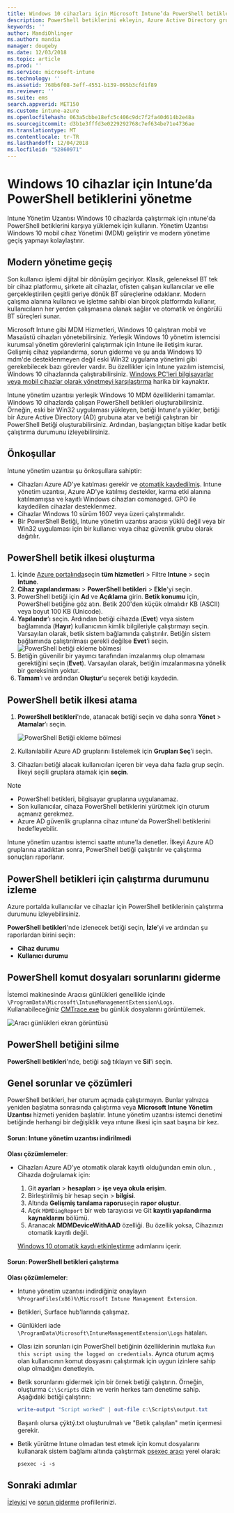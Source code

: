 ```yaml
---
title: Windows 10 cihazları için Microsoft Intune’da PowerShell betiklerini ekleme - Azure | Microsoft Docs
description: PowerShell betiklerini ekleyin, Azure Active Directory gruplarına betik ilkesi atayın, betikleri izlemek için raporları kullanın ve Microsoft Intune'da Windows 10 cihazlarına eklediğiniz betikleri silme adımlarını görün. Ayrıca, bazı yaygın sorunlar ve çözümleri bakın.
keywords: ''
author: MandiOhlinger
ms.author: mandia
manager: dougeby
ms.date: 12/03/2018
ms.topic: article
ms.prod: ''
ms.service: microsoft-intune
ms.technology: ''
ms.assetid: 768b6f08-3eff-4551-b139-095b3cfd1f89
ms.reviewer: ''
ms.suite: ems
search.appverid: MET150
ms.custom: intune-azure
ms.openlocfilehash: 063a5cbbe18efc5c406c9dc7f2fa40d614b2e48a
ms.sourcegitcommit: d3b1e3fffd3e0229292768c7ef634be71e4736ae
ms.translationtype: MT
ms.contentlocale: tr-TR
ms.lasthandoff: 12/04/2018
ms.locfileid: "52860971"
---
```

# <a name="manage-powershell-scripts-in-intune-for-windows-10-devices"></a>Windows 10 cihazlar için Intune’da PowerShell betiklerini yönetme

Intune Yönetim Uzantısı Windows 10 cihazlarda çalıştırmak için ıntune'da PowerShell betiklerini karşıya yüklemek için kullanın. Yönetim Uzantısı Windows 10 mobil cihaz Yönetimi (MDM) geliştirir ve modern yönetime geçiş yapmayı kolaylaştırır.

## <a name="moving-to-modern-management"></a>Modern yönetime geçiş

Son kullanıcı işlemi dijital bir dönüşüm geçiriyor. Klasik, geleneksel BT tek bir cihaz platformu, şirkete ait cihazlar, ofisten çalışan kullanıcılar ve elle gerçekleştirilen çeşitli geriye dönük BT süreçlerine odaklanır. Modern çalışma alanına kullanıcı ve işletme sahibi olan birçok platformda kullanır, kullanıcıların her yerden çalışmasına olanak sağlar ve otomatik ve öngörülü BT süreçleri sunar.

Microsoft Intune gibi MDM Hizmetleri, Windows 10 çalıştıran mobil ve Masaüstü cihazları yönetebilirsiniz. Yerleşik Windows 10 yönetim istemcisi kurumsal yönetim görevlerini çalıştırmak için Intune ile iletişim kurar. Gelişmiş cihaz yapılandırma, sorun giderme ve şu anda Windows 10 mdm'de desteklenmeyen değil eski Win32 uygulama yönetimi gibi gerekebilecek bazı görevler vardır. Bu özellikler için Intune yazılım istemcisi, Windows 10 cihazlarında çalıştırabilirsiniz. [Windows PC'leri bilgisayarlar veya mobil cihazlar olarak yönetmeyi karşılaştırma](pc-management-comparison.md) harika bir kaynaktır.

Intune yönetim uzantısı yerleşik Windows 10 MDM özelliklerini tamamlar. Windows 10 cihazlarda çalışan PowerShell betikleri oluşturabilirsiniz. Örneğin, eski bir Win32 uygulaması yükleyen, betiği Intune'a yükler, betiği bir Azure Active Directory (AD) grubuna atar ve betiği çalıştıran bir PowerShell Betiği oluşturabilirsiniz. Ardından, başlangıçtan bitişe kadar betik çalıştırma durumunu izleyebilirsiniz.

## <a name="prerequisites"></a>Önkoşullar

Intune yönetim uzantısı şu önkoşullara sahiptir:

- Cihazları Azure AD'ye katılması gerekir ve [otomatik kaydedilmiş](windows-enroll.md#enable-windows-10-automatic-enrollment). Intune yönetim uzantısı, Azure AD'ye katılmış destekler, karma etki alanına katılmamışsa ve kayıtlı Windows cihazları comanaged. GPO ile kaydedilen cihazlar desteklenmez.
- Cihazlar Windows 10 sürüm 1607 veya üzeri çalıştırmalıdır.
- Bir PowerShell Betiği, Intune yönetim uzantısı aracısı yüklü değil veya bir Win32 uygulaması için bir kullanıcı veya cihaz güvenlik grubu olarak dağıtılır.

## <a name="create-a-powershell-script-policy"></a>PowerShell betik ilkesi oluşturma 

1. İçinde [Azure portalında](https://portal.azure.com)seçin **tüm hizmetleri** > Filtre **Intune** > seçin **Intune**.
2. **Cihaz yapılandırması** > **PowerShell betikleri** > **Ekle**'yi seçin.
3. PowerShell betiği için **Ad** ve **Açıklama** girin. **Betik konumu** için, PowerShell betiğine göz atın. Betik 200'den küçük olmalıdır KB (ASCII) veya boyut 100 KB (Unicode).
4. **Yapılandır**’ı seçin. Ardından betiği cihazda (**Evet**) veya sistem bağlamında (**Hayır**) kullanıcının kimlik bilgileriyle çalıştırmayı seçin. Varsayılan olarak, betik sistem bağlamında çalıştırılır. Betiğin sistem bağlamında çalıştırılması gerekli değilse **Evet**’i seçin. 
  ![PowerShell betiği ekleme bölmesi](./media/mgmt-extension-add-script.png)
5. Betiğin güvenilir bir yayımcı tarafından imzalanmış olup olmaması gerektiğini seçin (**Evet**). Varsayılan olarak, betiğin imzalanmasına yönelik bir gereksinim yoktur. 
6. **Tamam**’ı ve ardından **Oluştur**’u seçerek betiği kaydedin.

## <a name="assign-a-powershell-script-policy"></a>PowerShell betik ilkesi atama

1. **PowerShell betikleri**'nde, atanacak betiği seçin ve daha sonra **Yönet** > **Atamalar**’ı seçin.

    ![PowerShell Betiği ekleme bölmesi](./media/mgmt-extension-assignments.png)

2. Kullanılabilir Azure AD gruplarını listelemek için **Grupları Seç**’i seçin. 
3. Cihazları betiği alacak kullanıcıları içeren bir veya daha fazla grup seçin. İlkeyi seçili gruplara atamak için **seçin**.

> [!NOTE]
> - PowerShell betikleri, bilgisayar gruplarına uygulanamaz.
> - Son kullanıcılar, cihaza PowerShell betiklerini yürütmek için oturum açmanız gerekmez.
> - Azure AD güvenlik gruplarına cihaz ıntune'da PowerShell betiklerini hedefleyebilir.

Intune yönetim uzantısı istemci saatte ıntune'la denetler. İlkeyi Azure AD gruplarına atadıktan sonra, PowerShell betiği çalıştırılır ve çalıştırma sonuçları raporlanır.

## <a name="monitor-run-status-for-powershell-scripts"></a>PowerShell betikleri için çalıştırma durumunu izleme

Azure portalda kullanıcılar ve cihazlar için PowerShell betiklerinin çalıştırma durumunu izleyebilirsiniz.

**PowerShell betikleri**'nde izlenecek betiği seçin, **İzle**’yi ve ardından şu raporlardan birini seçin:

- **Cihaz durumu**
- **Kullanıcı durumu**

## <a name="troubleshoot-powershell-scripts"></a>PowerShell komut dosyaları sorunlarını giderme

İstemci makinesinde Aracısı günlükleri genellikle içinde `\ProgramData\Microsoft\IntuneManagementExtension\Logs`. Kullanabileceğiniz [CMTrace.exe](https://docs.microsoft.com/sccm/core/support/tools) bu günlük dosyalarını görüntülemek. 

![Aracı günlükleri ekran görüntüsü](./media/apps-win32-app-10.png)  

## <a name="delete-a-powershell-script"></a>PowerShell betiğini silme

**PowerShell betikleri**'nde, betiği sağ tıklayın ve **Sil**'i seçin.

## <a name="common-issues-and-resolutions"></a>Genel sorunlar ve çözümleri

PowerShell betikleri, her oturum açmada çalıştırmayın. Bunlar yalnızca yeniden başlatma sonrasında çalıştırma veya **Microsoft Intune Yönetim Uzantısı** hizmeti yeniden başlatılır. Intune yönetim uzantısı istemci denetimi betiğinde herhangi bir değişiklik veya ıntune ilkesi için saat başına bir kez.

#### <a name="issue-intune-management-extension-doesnt-download"></a>Sorun: Intune yönetim uzantısı indirilmedi

**Olası çözümlemeler**:

- Cihazları Azure AD'ye otomatik olarak kayıtlı olduğundan emin olun. , Cihazda doğrulamak için: 

  1. Git **ayarları** > **hesapları** > **işe veya okula erişim**.
  2. Birleştirilmiş bir hesap seçin > **bilgisi**.
  3. Altında **Gelişmiş tanılama raporu**seçin **rapor oluştur**.
  4. Açık `MDMDiagReport` bir web tarayıcısı ve Git **kayıtlı yapılandırma kaynaklarını** bölümü.
  5. Aranacak **MDMDeviceWithAAD** özelliği. Bu özellik yoksa, Cihazınızı otomatik kayıtlı değil.

    [Windows 10 otomatik kaydı etkinleştirme](windows-enroll.md#enable-windows-10-automatic-enrollment) adımlarını içerir.

#### <a name="issue-the-powershell-scripts-do-not-run"></a>Sorun: PowerShell betikleri çalıştırma

**Olası çözümlemeler**:

- Intune yönetim uzantısı indirdiğiniz onaylayın `%ProgramFiles(x86)%\Microsoft Intune Management Extension`.
- Betikleri, Surface hub'larında çalışmaz.
- Günlükleri iade `\ProgramData\Microsoft\IntuneManagementExtension\Logs` hataları.
- Olası izin sorunları için PowerShell betiğinin özelliklerinin mutlaka `Run this script using the logged on credentials`. Ayrıca oturum açmış olan kullanıcının komut dosyasını çalıştırmak için uygun izinlere sahip olup olmadığını denetleyin.
- Betik sorunlarını gidermek için bir örnek betiği çalıştırın. Örneğin, oluşturma `C:\Scripts` dizin ve verin herkes tam denetime sahip. Aşağıdaki betiği çalıştırın:

  ```powershell
  write-output "Script worked" | out-file c:\Scripts\output.txt
  ```

  Başarılı olursa çýktý.txt oluşturulmalı ve "Betik çalışılan" metin içermesi gerekir.

- Betik yürütme Intune olmadan test etmek için komut dosyalarını kullanarak sistem bağlamı altında çalıştırmak [psexec aracı](https://docs.microsoft.com/sysinternals/downloads/psexec) yerel olarak:

  `psexec -i -s`

## <a name="next-steps"></a>Sonraki adımlar

[İzleyici](device-profile-monitor.md) ve [sorun giderme](device-profile-troubleshoot.md) profillerinizi.
